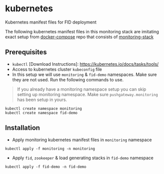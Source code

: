 # kubernetes
Kubernetes manifest files for FID deployment 

The following kubernetes manifest files in this monitoring stack are imitating exact setup from [docker-compose](https://github.com/radiantlogic-devops/docker-compose) repo that consists of [monitoring-stack](https://github.com/radiantlogic-devops/docker-compose/tree/master/05-monitoring-stack)

## Prerequisites
- `kubectl`  [Download Instructions]: <https://kubernetes.io/docs/tasks/tools/>
- Access to kubernetes cluster `kubeconfig` file
- In this setup we will use `monitoring` & `fid-demo` namespaces. Make sure they are not used. Run the following commands to use.
> If you already have a monitoring namespace setup you can skip setting up monitoring namespace. Make sure `pushgateway.monitoring` has been setup in yours.
```
kubectl create namespace monitoring
kubectl create namespace fid-demo
```

## Installation
- Apply monitoring kubernetes manifest files in `monitoring` namespace
```
kubectl apply -f monitoring -n monitoring
```

- Apply `fid`, `zookeeper` & load generating stacks in `fid-demo` namespace
```
kubectl apply -f fid-demo -n fid-demo
```




